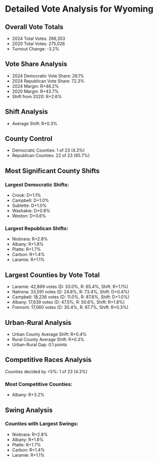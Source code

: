 # Detailed Vote Analysis for Wyoming

## Overall Vote Totals

* 2024 Total Votes: 266,353
* 2020 Total Votes: 275,026
* Turnout Change: -3.2%

## Vote Share Analysis

* 2024 Democratic Vote Share: 26.1%
* 2024 Republican Vote Share: 72.3%
* 2024 Margin: R+46.2%
* 2020 Margin: R+43.7%
* Shift from 2020: R+2.6%

## Shift Analysis

* Average Shift: R+0.3%

## County Control

* Democratic Counties: 1 of 23 (4.3%)
* Republican Counties: 22 of 23 (95.7%)

## Most Significant County Shifts

### Largest Democratic Shifts:
* Crook: D+1.1%
* Campbell: D+1.0%
* Sublette: D+1.0%
* Washakie: D+0.8%
* Weston: D+0.6%

### Largest Republican Shifts:
* Niobrara: R+2.8%
* Albany: R+1.8%
* Platte: R+1.7%
* Carbon: R+1.4%
* Laramie: R+1.1%

## Largest Counties by Vote Total

* Laramie: 42,899 votes (D: 33.0%, R: 65.4%, Shift: R+1.1%)
* Natrona: 33,591 votes (D: 24.8%, R: 73.4%, Shift: D+0.4%)
* Campbell: 18,236 votes (D: 11.0%, R: 87.8%, Shift: D+1.0%)
* Albany: 17,639 votes (D: 47.5%, R: 50.6%, Shift: R+1.8%)
* Fremont: 17,060 votes (D: 30.4%, R: 67.7%, Shift: R+0.3%)

## Urban-Rural Analysis

* Urban County Average Shift: R+0.4%
* Rural County Average Shift: R+0.3%
* Urban-Rural Gap: 0.1 points

## Competitive Races Analysis

Counties decided by <5%: 1 of 23 (4.3%)

### Most Competitive Counties:
* Albany: R+3.2%

## Swing Analysis

### Counties with Largest Swings:
* Niobrara: R+2.8%
* Albany: R+1.8%
* Platte: R+1.7%
* Carbon: R+1.4%
* Laramie: R+1.1%
